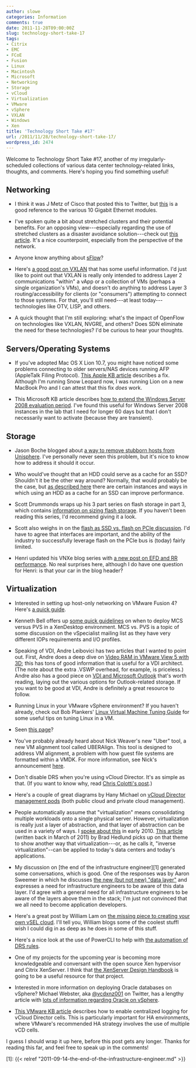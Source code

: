 ```yaml
---
author: slowe
categories: Information
comments: true
date: 2011-11-28T09:00:00Z
slug: technology-short-take-17
tags:
- Citrix
- EMC
- FCoE
- Fusion
- Linux
- Macintosh
- Microsoft
- Networking
- Storage
- vCloud
- Virtualization
- VMware
- vSphere
- VXLAN
- Windows
- Xen
title: 'Technology Short Take #17'
url: /2011/11/28/technology-short-take-17/
wordpress_id: 2474
---
```


Welcome to Technology Short Take #17, another of my irregularly-scheduled collections of various data center technology-related links, thoughts, and comments. Here's hoping you find something useful!

## Networking

* I think it was J Metz of Cisco that posted this to Twitter, but [this](http://www.networkworld.com/community/blog/confused-10gbe-optics-modules) is a good reference to the various 10 Gigabit Ethernet modules.

* I've spoken quite a bit about stretched clusters and their potential benefits. For an opposing view---especially regarding the use of stretched clusters as a disaster avoidance solution---check out [this article](http://blog.ioshints.info/2011/09/long-distance-vmotion-for-disaster.html). It's a nice counterpoint, especially from the perspective of the network.

* Anyone know anything about [sFlow](http://blog.sflow.com/)?

* Here's [a good post on VXLAN](http://www.borgcube.com/blogs/2011/11/vxlan-primer-part-1/) that has some useful information. I'd just like to point out that VXLAN is really only intended to address Layer 2 communications "within" a vApp or a collection of VMs (perhaps a single organization's VMs), and doesn't do anything to address Layer 3 routing/accessibility for clients (or "consumers") attempting to connect to those systems. For that, you'll still need---at least today---technologies like OTV, LISP, and others.

* A quick thought that I'm still exploring: what's the impact of OpenFlow on technologies like VXLAN, NVGRE, and others? Does SDN eliminate the need for these technologies? I'd be curious to hear your thoughts.

## Servers/Operating Systems

* If you've adopted Mac OS X Lion 10.7, you might have noticed some problems connecting to older servers/NAS devices running AFP (AppleTalk Filing Protocol). [This Apple KB article](http://support.apple.com/kb/HT4700) describes a fix. Although I'm running Snow Leopard now, I was running Lion on a new MacBook Pro and I can attest that this fix _does_ work.

* This Microsoft KB article describes [how to extend the Windows Server 2008 evaluation period](http://support.microsoft.com/kb/948472). I've found this useful for Windows Server 2008 instances in the lab that I need for longer 60 days but that I don't necessarily want to activate (because they are transient).

## Storage

* Jason Boche blogged about [a way to remove stubborn hosts from Unisphere](http://www.boche.net/blog/index.php/2011/11/14/unable-to-remove-stubborn-hosts-from-unisphere-and-the-solution/). I've personally never seen this problem, but it's nice to know how to address it should it occur.

* Who would've thought that an HDD could serve as a cache for an SSD? Shouldn't it be the other way around? Normally, that would probably be the case, but [as described here](http://thessdguy.com/an-hdd-cache-for-an-ssd/) there are certain instances and ways in which using an HDD as a cache for an SSD can improve performance.

* Scott Drummonds wraps up his 3 part series on flash storage in part 3, which contains [information on sizing flash storage](http://vpivot.com/2011/11/17/the-flash-storage-revolution-part-iii/). If you haven't been reading this series, I'd recommend giving it a look.

* Scott also weighs in on the [flash as SSD vs. flash on PCIe discussion](http://vpivot.com/2011/11/22/flash-or-ssd-or-why-interfaces-matter/). I'd have to agree that interfaces are important, and the ability of the industry to successfully leverage flash on the PCIe bus is (today) fairly limited.

* Henri updated his VNXe blog series with [a new post on EFD and RR performance](http://henriwithani.wordpress.com/2011/11/21/vnxe-3300-performance-follow-up/). No real surprises here, although I do have one question for Henri: is that your car in the blog header?

## Virtualization

* Interested in setting up host-only networking on VMware Fusion 4? Here's [a quick guide](http://mergy.org/2011/09/host-only-networking-setup-with-vmware-fusion-4/).

* Kenneth Bell offers up [some quick guidelines](http://blogs.citrix.com/2011/02/17/mcs-or-pvs-what-should-i-be-using/) on when to deploy MCS versus PVS in a XenDesktop environment. MCS vs. PVS is a topic of some discussion on the vSpecialist mailing list as they have very different IOPs requirements and I/O profiles.

* Speaking of VDI, Andre Leibovici has two articles that I wanted to point out. First, Andre does a deep dive on [Video RAM in VMware View 5 with 3D](http://myvirtualcloud.net/?p=2238); this has tons of good information that is useful for a VDI architect. (The note about the extra .VSWP overhead, for example, is priceless.) Andre also has a good piece on [VDI and Microsoft Outlook](http://myvirtualcloud.net/?p=1664) that's worth reading, laying out the various options for Outlook-related storage. If you want to be good at VDI, Andre is definitely a great resource to follow.

* Running Linux in your VMware vSphere environment? If you haven't already, check out Bob Plankers' [Linux Virtual Machine Tuning Guide](http://lonesysadmin.net/linux-virtual-machine-tuning-guide/) for some useful tips on tuning Linux in a VM.

* Seen [this page](http://kb.vmware.com/selfservice/google/searchpage.jsp)?

* You've probably already heard about Nick Weaver's new "Uber" tool, a new VM alignment tool called UBERAlign. This tool is designed to address VM alignment, a problem with how guest file systems are formatted within a VMDK. For more information, see Nick's announcement [here](http://nickapedia.com/2011/11/03/straighten-up-with-a-new-uber-tool-presenting-uberalign/).

* Don't disable DRS when you're using vCloud Director. It's as simple as that. (If you want to know why, read [Chris Colotti's post](http://www.chriscolotti.us/vmware/vcloud/gotcha-disabling-vmware-drs-with-vcloud-director/).)

* Here's a couple of great diagrams by Hany Michael on [vCloud Director management pods](http://www.hypervizor.com/2011/11/double-diagram-vcloud-director-management-pod-in-the-public-private-clouds/) (both public cloud and private cloud management).

* People automatically assume that "virtualization" means consolidating multiple workloads onto a single physical server. However, virtualization is really just a layer of abstraction, and that layer of abstraction can be used in a variety of ways. I [spoke about this](http://www.slideshare.net/lowescott/201004egroupkeynote) in early 2010. [This article](http://bradhedlund.com/2011/03/16/inverse-virtualization-for-internet-scale-applications/) (written back in March of 2011) by Brad Hedlund picks up on that theme to show another way that virtualization---or, as he calls it, "inverse virtualization"--can be applied to today's data centers and today's applications.

* My discussion on [the end of the infrastructure engineer][1] generated some conversations, which is good. One of the responses was by Aaron Sweemer in which he discusses [the new (but not new) "data layer"](http://www.virtualinsanity.com/index.php/2011/10/11/the-layer-between-the-layers/) and expresses a need for infrastructure engineers to be aware of this data layer. I'd agree with a general need for all infrastructure engineers to be aware of the layers above them in the stack; I'm just not convinced that we all need to become application developers.

* Here's a great post by William Lam on [the missing piece to creating your own vSEL cloud](http://www.virtuallyghetto.com/2011/10/missing-piece-in-creating-your-own.html). I'll tell you, William blogs some of the coolest stuffI wish I could dig in as deep as he does in some of this stuff.

* Here's a nice look at the use of PowerCLI to help with [the automation of DRS rules](http://www.van-lieshout.com/2011/06/drs-rules/).

* One of my projects for the upcoming year is becoming more knowledgeable and conversant with the open source Xen hypervisor and Citrix XenServer. I think that [the XenServer Design Handbook](https://community.citrix.com/kits/#/kit/3125008) is going to be a useful resource for that project.

* Interested in more information on deploying Oracle databases on vSphere? Michael Webster, aka [@vcdxnz001](http://twitter.com/vcdxnz001) on Twitter, has a lengthy article with [lots of information regarding Oracle on vSphere](http://longwhiteclouds.com/2011/11/22/deploying-enterprise-oracle-databases-on-vsphere/).

* [This VMware KB article](http://kb.vmware.com/kb/2004519) describes how to enable centralized logging for vCloud Director cells. This is particularly important for HA environments, where VMware's recommended HA strategy involves the use of multiple vCD cells.

I guess I should wrap it up here, before this post gets any longer. Thanks for reading this far, and feel free to speak up in the comments!

[1]: {{< relref "2011-09-14-the-end-of-the-infrastructure-engineer.md" >}}
